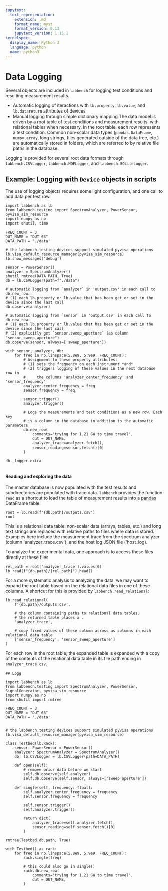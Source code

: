 ```yaml
---
jupytext:
  text_representation:
    extension: .md
    format_name: myst
    format_version: 0.13
    jupytext_version: 1.15.1
kernelspec:
  display_name: Python 3
  language: python
  name: python3
---
```


# Data Logging
Several objects are included in `labbench` for logging test conditions and resulting measurement results.
* Automatic logging of iteractions with `lb.property`, `lb.value`, and `lb.datareturn` attributes of devices
* Manual logging through simple dictionary mapping
The data model is driven by a root table of test conditions and measurement results, with relational tables when necessary. In the root table, each row represents a test condition. Common non-scalar data types (`pandas.DataFrame`, `numpy.array`, long strings, files generated outside of the data tree, etc.) are automatically stored in folders, which are referred to by relative file paths in the database.

Logging is provided for several root data formats through `labbench.CSVLogger`, `labbench.HDFLogger`, and `labbench.SQLiteLogger`.

## Example: Logging with `Device` objects in scripts
The use of logging objects requires some light configuration, and one call to add data per test row.

```{code-cell} ipython3
import labbench as lb
from labbench.testing import SpectrumAnalyzer, PowerSensor, pyvisa_sim_resource
import numpy as np
import shutil, time

FREQ_COUNT = 3
DUT_NAME = "DUT 63"
DATA_PATH = './data'

# the labbench.testing devices support simulated pyvisa operations
lb.visa_default_resource_manager(pyvisa_sim_resource)
lb.show_messages('debug')

sensor = PowerSensor()
analyzer = SpectrumAnalyzer()
shutil.rmtree(DATA_PATH, True)
db = lb.CSVLogger(path=f"./data")

# automatic logging from `analyzer` in 'output.csv' in each call to db.new_row:
# (1) each lb.property or lb.value that has been get or set in the device since the last call
db.observe(analyzer)

# automatic logging from `sensor` in 'output.csv' in each call to db.new_row:
# (1) each lb.property or lb.value that has been get or set in the device since the last call
# (2) explicitly get `sensor.sweep_aperture` (as column "sensor_sweep_aperture")
db.observe(sensor, always=['sweep_aperture'])

with sensor, analyzer, db:
    for freq in np.linspace(5.8e9, 5.9e9, FREQ_COUNT):
        # Assignment to these property attributes:
        # (1) sets the frequency on each instrument *and*
        # (2) triggers logging of these values in the next database row in
        #     the columns 'analyzer_center_frequency' and 'sensor_frequency'
        analyzer.center_frequency = freq
        sensor.frequency = freq

        sensor.trigger()
        analyzer.trigger()

        # Logs the measurements and test conditions as a new row. Each key
        # is a column in the database in addition to the automatic parameters
        db.new_row(
            comments='trying for 1.21 GW to time travel',
            dut = DUT_NAME,
            analyzer_trace=analyzer.fetch(),
            sensor_reading=sensor.fetch()[0]
        )
```

```{code-cell} ipython3
db._logger.extra
```

```{code-cell} ipython3

```

#### Reading and exploring the data
The master database is now populated with the test results and subdirectories are populated with trace data. `labbench` provides the function `read` as a shortcut to load the table of measurement results into a [pandas](http://pandas.pydata.org/pandas-docs/stable/) DataFrame table:

```{code-cell} ipython3
root = lb.read(f'{db.path}/outputs.csv')
root
```

This is a relational data table: non-scalar data (arrays, tables, etc.) and long text strings are replaced with relative paths to files where data is stored. Examples here include the measurement trace from the spectrum analyzer (column 'analyzer_trace.csv'), and the host log JSON file ('host_log).

To analyze the experimental data, one approach is to access these files directly at these files

```{code-cell} ipython3
rel_path = root['analyzer_trace'].values[0]
lb.read(f"{db.path}/{rel_path}").head()
```

For a more systematic analysis to analyzing the data, we may want to expand the root table based on the relational data files in one of these columns. A shortcut for this is provided by `labbench.read_relational`:

```{code-cell} ipython3
lb.read_relational(
    f'{db.path}/outputs.csv',

    # the column containing paths to relational data tables.
    # the returned table places a .
    'analyzer_trace',

    # copy fixed values of these column across as columns in each relational data table
    ['sensor_frequency', 'sensor_sweep_aperture']
)
```

For each row in the root table, the expanded table is expanded with a copy of the contents of the relational data table in its file path ending in `analyzer_trace.csv`.

```{code-cell} ipython3
## Logg
```

```{code-cell} ipython3
import labbench as lb
from labbench.testing import SpectrumAnalyzer, PowerSensor, SignalGenerator, pyvisa_sim_resource
import numpy as np
from shutil import rmtree

FREQ_COUNT = 3
DUT_NAME = "DUT 63"
DATA_PATH = './data'


# the labbench.testing devices support simulated pyvisa operations
lb.visa_default_resource_manager(pyvisa_sim_resource)

class Testbed(lb.Rack):
    sensor: PowerSensor = PowerSensor()
    analyzer: SpectrumAnalyzer = SpectrumAnalyzer()
    db: lb.CSVLogger = lb.CSVLogger(path=DATA_PATH)

    def open(self):
        # remove prior data before we start
        self.db.observe(self.analyzer)
        self.db.observe(self.sensor, always=['sweep_aperture'])

    def single(self, frequency: float):
        self.analyzer.center_frequency = frequency
        self.sensor.frequency = frequency

        self.sensor.trigger()
        self.analyzer.trigger()

        return dict(
            analyzer_trace=self.analyzer.fetch(),
            sensor_reading=self.sensor.fetch()[0]
        )

rmtree(Testbed.db.path, True)

with Testbed() as rack:
    for freq in np.linspace(5.8e9, 5.9e9, FREQ_COUNT):
        rack.single(freq)

        # this could also go in single()
        rack.db.new_row(
            comments='trying for 1.21 GW to time travel',
            dut = DUT_NAME,
        )
```
